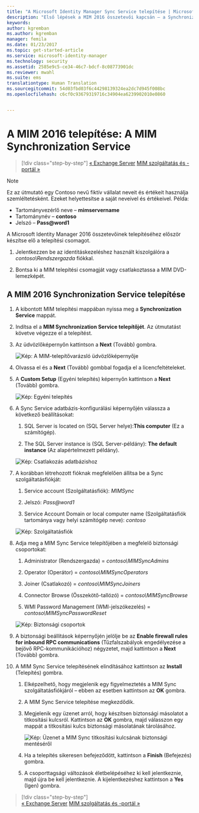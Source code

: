 ```yaml
---
title: "A Microsoft Identity Manager Sync Service telepítése | Microsoft Docs"
description: "Első lépések a MIM 2016 összetevői kapcsán – a Synchronization Service telepítése és konfigurálása"
keywords: 
author: kgremban
ms.author: kgremban
manager: femila
ms.date: 01/23/2017
ms.topic: get-started-article
ms.service: microsoft-identity-manager
ms.technology: security
ms.assetid: 2585e9c5-ce34-46c7-bdcf-8c08773901dc
ms.reviewer: mwahl
ms.suite: ems
translationtype: Human Translation
ms.sourcegitcommit: 54d03fbd03f6c44298139324ea2dc7d945f008bc
ms.openlocfilehash: c6cf0c93679319716c34904ea6239902010e0860


---
```


# <a name="install-mim-2016-mim-synchronization-service"></a>A MIM 2016 telepítése: A MIM Synchronization Service

>[!div class="step-by-step"]
[« Exchange Server](prepare-server-exchange.md)
[MIM szolgáltatás és -portál »](install-mim-service-portal.md)

> [!NOTE]
> Ez az útmutató egy Contoso nevű fiktív vállalat neveit és értékeit használja szemléltetésként. Ezeket helyettesítse a saját neveivel és értékeivel. Példa:
> - Tartományvezérlő neve – **mimservername**
> - Tartománynév – **contoso**
> - Jelszó – **Pass@word1**

A Microsoft Identity Manager 2016 összetevőinek telepítéséhez először készítse elő a telepítési csomagot.

1. Jelentkezzen be az identitáskezeléshez használt kiszolgálóra a *contoso\Rendszergazda* fiókkal.

2. Bontsa ki a MIM telepítési csomagját vagy csatlakoztassa a MIM DVD-lemezképét.

## <a name="install-mim-2016-synchronization-service"></a>A MIM 2016 Synchronization Service telepítése

1. A kibontott MIM telepítési mappában nyissa meg a **Synchronization Service** mappát.

2. Indítsa el a **MIM Synchronization Service telepítőjét**. Az útmutatást követve végezze el a telepítést.

3. Az üdvözlőképernyőn kattintson a **Next** (Tovább) gombra.

    ![Kép: A MIM-telepítővarázsló üdvözlőképernyője](media/MIM-Install1.png)

4. Olvassa el és a **Next** (Tovább) gombbal fogadja el a licencfeltételeket.

5. A **Custom Setup** (Egyéni telepítés) képernyőn kattintson a **Next** (Tovább) gombra.

    ![Kép: Egyéni telepítés](media/MIM-Install2.png)

6.  A Sync Service adatbázis-konfigurálási képernyőjén válassza a következő beállításokat:

    1.  SQL Server is located on (SQL Server helye):**This computer** (Ez a számítógép).

    2.  The SQL Server instance is (SQL Server-példány): **The default instance** (Az alapértelmezett példány).

    ![Kép: Csatlakozás adatbázishoz](media/MIM-Install3.png)

7.  A korábban létrehozott fióknak megfelelően állítsa be a Sync szolgáltatásfiókját:

    1.  Service account (Szolgáltatásfiók): *MIMSync*

    2.  Jelszó: *Pass@word1*

    3.  Service Account Domain or local computer name (Szolgáltatásfiók tartománya vagy helyi számítógép neve): *contoso*

    ![Kép: Szolgáltatásfiók](media/MIM-Install4.png)

8.  Adja meg a MIM Sync Service telepítőjében a megfelelő biztonsági csoportokat:

    1. Administrator (Rendszergazda) = *contoso\MIMSyncAdmins*

    2. Operator (Operátor) = *contoso\MIMSyncOperators*

    3. Joiner (Csatlakozó) = *contoso\MIMSyncJoiners*

    4. Connector Browse (Összekötő-tallózó) = *contoso\MIMSyncBrowse*

    5. WMI Password Management (WMI-jelszókezelés) = *contoso\MIMSyncPasswordReset*

    ![Kép: Biztonsági csoportok](media/MIM-Install5.png)

9. A biztonsági beállítások képernyőjén jelölje be az **Enable firewall rules for inbound RPC communications** (Tűzfalszabályok engedélyezése a bejövő RPC-kommunikációhoz) négyzetet, majd kattintson a **Next** (Tovább) gombra.

10. A MIM Sync Service telepítésének elindításához kattintson az **Install** (Telepítés) gombra.

    1. Elképzelhető, hogy megjelenik egy figyelmeztetés a MIM Sync szolgáltatásfiókjáról – ebben az esetben kattintson az **OK** gombra.

    2. A MIM Sync Service telepítése megkezdődik.

    3. Megjelenik egy üzenet arról, hogy készítsen biztonsági másolatot a titkosítási kulcsról. Kattintson az **OK** gombra, majd válasszon egy mappát a titkosítási kulcs biztonsági másolatának tárolásához.

        ![Kép: Üzenet a MIM Sync titkosítási kulcsának biztonsági mentéséről](media/MIM-Install7.png)

    4. Ha a telepítés sikeresen befejeződött, kattintson a **Finish** (Befejezés) gombra.

    5. A csoporttagsági változások életbelépéséhez ki kell jelentkeznie, majd újra be kell jelentkeznie. A kijelentkezéshez kattintson a **Yes** (Igen) gombra.

>[!div class="step-by-step"]  
[« Exchange Server](prepare-server-exchange.md)
[MIM szolgáltatás és -portál »](install-mim-service-portal.md)



<!--HONumber=Jan17_HO4-->


